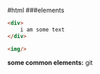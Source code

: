 #html
###elements
```html
<div> 
    i am some text
</div>

<img/>
```
**some common elements:**
git